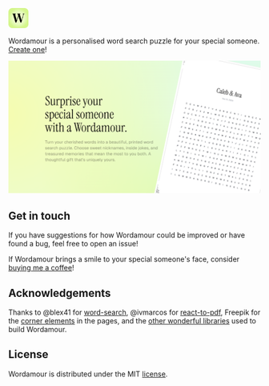 <img
   src="./public/icon.svg"
   alt="Wordamour logo"
   height="40px"
   width="40px"
/>

Wordamour is a personalised word search puzzle for your special someone. [Create one](https://wordamour.com)!

<img
   src="./public/meta.png"
   alt="Wordamour meta image"
/>

## Get in touch

If you have suggestions for how Wordamour could be improved or have found a bug, feel free to open an issue!

If Wordamour brings a smile to your special someone's face, consider [buying me a coffee](https://buymeacoffee.com/anandbaburajan)!

## Acknowledgements

Thanks to @blex41 for [word-search](https://github.com/blex41/word-search), @ivmarcos for [react-to-pdf](https://github.com/ivmarcos/react-to-pdf), Freepik for the [corner elements](https://www.freepik.com/free-vector/vector-vintage-corners-elements-frames-page-decoration_10700746.htm) in the pages, and the [other wonderful libraries](https://github.com/anandbaburajan/wordamour/blob/main/package.json) used to build Wordamour.

## License

Wordamour is distributed under the MIT [license](https://github.com/anandbaburajan/wordamour/blob/main/LICENSE).
